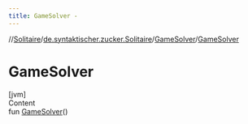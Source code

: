 ```yaml
---
title: GameSolver -
---
```

//[Solitaire](../../index.md)/[de.syntaktischer.zucker.Solitaire](../index.md)/[GameSolver](index.md)/[GameSolver](-game-solver.md)



# GameSolver  
[jvm]  
Content  
fun [GameSolver](-game-solver.md)()  




